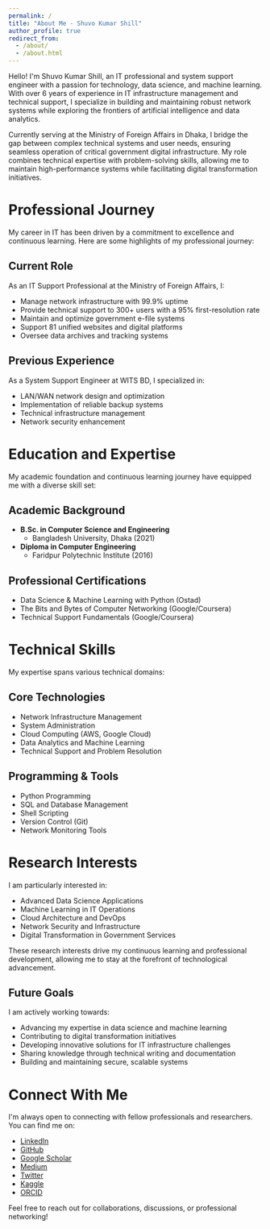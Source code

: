 ```yaml
---
permalink: /
title: "About Me - Shuvo Kumar Shill"
author_profile: true
redirect_from: 
  - /about/
  - /about.html
---
```


Hello! I'm Shuvo Kumar Shill, an IT professional and system support engineer with a passion for technology, data science, and machine learning. With over 6 years of experience in IT infrastructure management and technical support, I specialize in building and maintaining robust network systems while exploring the frontiers of artificial intelligence and data analytics.

Currently serving at the Ministry of Foreign Affairs in Dhaka, I bridge the gap between complex technical systems and user needs, ensuring seamless operation of critical government digital infrastructure. My role combines technical expertise with problem-solving skills, allowing me to maintain high-performance systems while facilitating digital transformation initiatives.

 Professional Journey
======
My career in IT has been driven by a commitment to excellence and continuous learning. Here are some highlights of my professional journey:

Current Role
------
As an IT Support Professional at the Ministry of Foreign Affairs, I:
* Manage network infrastructure with 99.9% uptime
* Provide technical support to 300+ users with a 95% first-resolution rate
* Maintain and optimize government e-file systems
* Support 81 unified websites and digital platforms
* Oversee data archives and tracking systems

Previous Experience
------
As a System Support Engineer at WITS BD, I specialized in:
* LAN/WAN network design and optimization
* Implementation of reliable backup systems
* Technical infrastructure management
* Network security enhancement

Education and Expertise
======
My academic foundation and continuous learning journey have equipped me with a diverse skill set:

Academic Background
------
* **B.Sc. in Computer Science and Engineering**
  * Bangladesh University, Dhaka (2021)
* **Diploma in Computer Engineering**
  * Faridpur Polytechnic Institute (2016)

Professional Certifications
------
* Data Science & Machine Learning with Python (Ostad)
* The Bits and Bytes of Computer Networking (Google/Coursera)
* Technical Support Fundamentals (Google/Coursera)

Technical Skills
======
My expertise spans various technical domains:

Core Technologies
------
* Network Infrastructure Management
* System Administration
* Cloud Computing (AWS, Google Cloud)
* Data Analytics and Machine Learning
* Technical Support and Problem Resolution

Programming & Tools
------
* Python Programming
* SQL and Database Management
* Shell Scripting
* Version Control (Git)
* Network Monitoring Tools

Research Interests
======
I am particularly interested in:

* Advanced Data Science Applications
* Machine Learning in IT Operations
* Cloud Architecture and DevOps
* Network Security and Infrastructure
* Digital Transformation in Government Services

These research interests drive my continuous learning and professional development, allowing me to stay at the forefront of technological advancement.

Future Goals
------
I am actively working towards:
* Advancing my expertise in data science and machine learning
* Contributing to digital transformation initiatives
* Developing innovative solutions for IT infrastructure challenges
* Sharing knowledge through technical writing and documentation
* Building and maintaining secure, scalable systems

Connect With Me
======
I'm always open to connecting with fellow professionals and researchers. You can find me on:

* [LinkedIn](https://www.linkedin.com/in/shuvo-kumar-shill)
* [GitHub](https://github.com/shuvokumarshill)
* [Google Scholar](https://scholar.google.com/citations?user=3jOMYs4AAAAJ&hl=en)
* [Medium](https://shuvo-kumar-shill.medium.com)
* [Twitter](https://twitter.com/ShuvoKumarShill)
* [Kaggle](https://www.kaggle.com/shuvokumarshill)
* [ORCID](https://orcid.org/0009-0004-4166-891X)

Feel free to reach out for collaborations, discussions, or professional networking!
